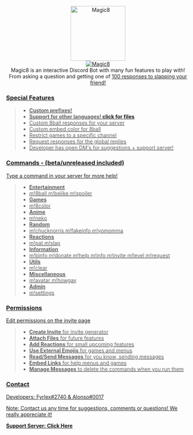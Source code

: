 <div align="center">
<img src="https://i.imgur.com/5zAi5QU.png" width="150" height="150" alt="Magic8" class="center">
<br>
<a href="https://top.gg/bot/484148705507934208" >
  <img src="https://top.gg/api/widget/484148705507934208.svg?usernamecolor=9a00ff&topcolor=1F1F1F" alt="Magic8" />
</a><br>
</div>


<div align="center">
  Magic8 is an interactive Discord Bot with many fun features to play with! From asking a question and getting one of <u>100<u/> responses to slapping your friend!<br>
</div>


### Special Features
> - **Custom prefixes!**
> - **Support for other languages! [click for files](https://github.com/Fyrlex/Magic8/tree/master/languages)**
> - Custom 8ball responses for your server
> - Custom embed color for 8ball
> - Restrict games to a specific channel
> - Request responses for the global replies
> - Developer has open DM's for suggestions + support server!


### Commands - (beta/unreleased included)
<p>Type a command in your server for more help!</p>

> - **Entertainment**
> - m!8ball m!belike m!spoiler
> - **Games**
> - m!8color
> - **Anime**
> - m!neko
> - **Random**
> - m!chucknorris m!fakeinfo m!yomomma
> - **Reactions**
> - m!pat m!slap
> - **Information**
> - m!binfo m!donate m!help m!info m!invite m!level m!request
> - **Utils**
> - m!clear
> - **Miscellaneous**
> - m!avatar m!howgay
> - **Admin**
> - m!settings

### Permissions
<p>Edit permissions on the invite page</p>

> - **Create Invite** for invite generator
> - **Attach Files** for future features
> - **Add Reactions** for small upcoming features
> - **Use External Emojis** for games and menus
> - **Read/Send Messages** for you know, sending messages
> - **Embed Links** for help menus and games
> - **Manage Messages** to delete the commands when you run them 


### Contact
Developers: Fyrlex#2740 & Alonso#0017

Note: Contact us any time for suggestions, comments or questions! We really appreciate it!

**Support Server: [Click Here](https://dicsord.gg/MYKfu5Q)**
